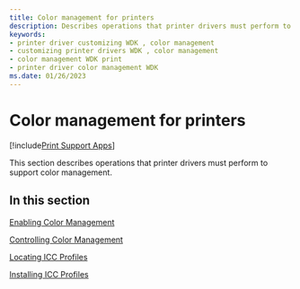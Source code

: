 ```yaml
---
title: Color management for printers
description: Describes operations that printer drivers must perform to support color management.
keywords:
- printer driver customizing WDK , color management
- customizing printer drivers WDK , color management
- color management WDK print
- printer driver color management WDK
ms.date: 01/26/2023
---
```


# Color management for printers

[!include[Print Support Apps](../includes/print-support-apps.md)]

This section describes operations that printer drivers must perform to support color management.

## In this section

[Enabling Color Management](enabling-color-management.md)

[Controlling Color Management](controlling-color-management.md)

[Locating ICC Profiles](locating-icc-profiles.md)

[Installing ICC Profiles](installing-icc-profiles.md)
